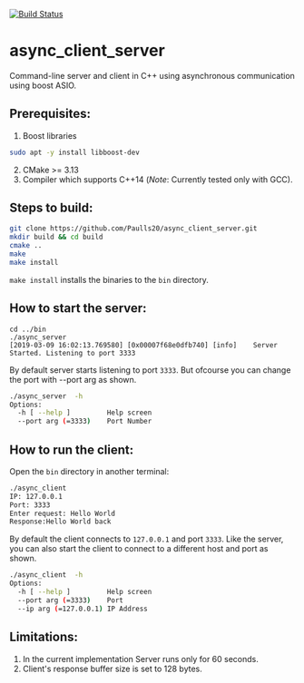 [![Build Status](https://travis-ci.org/Paulls20/async_client_server.svg?branch=feature%2Fci)](https://travis-ci.org/Paulls20/async_client_server)

# async_client_server

Command-line server and client in C++ using asynchronous communication using boost ASIO.

## Prerequisites:

1. Boost libraries
```bash
sudo apt -y install libboost-dev
```
2. CMake >= 3.13
3. Compiler which supports C++14 (_Note_: Currently tested only with GCC).

## Steps to build:

```bash
git clone https://github.com/Paulls20/async_client_server.git
mkdir build && cd build
cmake ..
make
make install
```
```make install``` installs the binaries to the ```bin``` directory.

## How to start the server:

```
cd ../bin
./async_server
[2019-03-09 16:02:13.769580] [0x00007f68e0dfb740] [info]    Server Started. Listening to port 3333
```
By default server starts listening to port ```3333```. But ofcourse you can change the port with --port arg as shown.
```bash
./async_server  -h
Options:
  -h [ --help ]         Help screen
  --port arg (=3333)    Port Number
```

## How to run the client:

Open the ```bin``` directory in another terminal:
```bash
./async_client
IP: 127.0.0.1
Port: 3333
Enter request: Hello World
Response:Hello World back
```
By default the client connects to ```127.0.0.1``` and port ```3333```. Like the server, you can also start the client to connect to a different host and port as shown.
```bash
./async_client  -h
Options:
  -h [ --help ]         Help screen
  --port arg (=3333)    Port
  --ip arg (=127.0.0.1) IP Address
```

## Limitations:
1. In the current implementation Server runs only for 60 seconds.
2. Client's response buffer size is set to 128 bytes.
